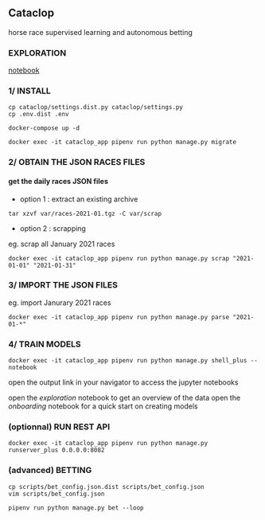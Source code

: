 ## Cataclop

horse race supervised learning and autonomous betting

### EXPLORATION

[notebook](notebooks/exploration.ipynb)

### 1/ INSTALL

```console
cp cataclop/settings.dist.py cataclop/settings.py
cp .env.dist .env
```

```console
docker-compose up -d
```

```console
docker exec -it cataclop_app pipenv run python manage.py migrate
```

### 2/ OBTAIN THE JSON RACES FILES

#### get the daily races JSON files
* option 1 : extract an existing archive

```
tar xzvf var/races-2021-01.tgz -C var/scrap
```

* option 2 : scrapping

eg. scrap all January 2021 races
```
docker exec -it cataclop_app pipenv run python manage.py scrap "2021-01-01" "2021-01-31"
```

### 3/ IMPORT THE JSON FILES
eg. import Janurary 2021 races
```
docker exec -it cataclop_app pipenv run python manage.py parse "2021-01-*"
```

### 4/ TRAIN MODELS
```
docker exec -it cataclop_app pipenv run python manage.py shell_plus --notebook
```
open the output link in your navigator to access the jupyter notebooks

open the *exploration* notebook to get an overview of the data
open the *onboarding* notebook for a quick start on creating models

### (optionnal) RUN REST API
```
docker exec -it cataclop_app pipenv run python manage.py runserver_plus 0.0.0.0:8082
```

### (advanced) BETTING

```console
cp scripts/bet_config.json.dist scripts/bet_config.json
vim scripts/bet_config.json
```

```console
pipenv run python manage.py bet --loop
```
